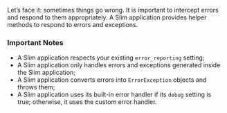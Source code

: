 Let’s face it: sometimes things go wrong. It is important to intercept errors and respond to them appropriately. A
Slim application provides helper methods to respond to errors and exceptions.

### Important Notes

* A Slim application respects your existing `error_reporting` setting;
* A Slim application only handles errors and exceptions generated inside the Slim application;
* A Slim application converts errors into `ErrorException` objects and throws them;
* A Slim application uses its built-in error handler if its `debug` setting is true; otherwise, it uses the custom error handler.
